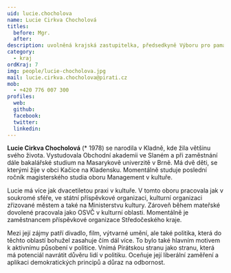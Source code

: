 ```yaml
---
uid: lucie.chocholova
name: Lucie Cirkva Chocholová
titles:
  before: Mgr.
  after: 
description: uvolněná krajská zastupitelka, předsedkyně Výboru pro památkovou péči, kulturu a cestovní ruch
category:
  - kraj
ordKraj: 7
img: people/lucie-chocholova.jpg
mail: lucie.cirkva.chocholova@pirati.cz
mob:
  - +420 776 007 300
profiles:
  web:
  github:
  facebook: 
  twitter:
  linkedin:
---
```


**Lucie Cirkva Chocholová** (* 1978) se narodila v Kladně, kde žila většinu svého života. Vystudovala Obchodní akademii ve Slaném a při zaměstnání dále bakalářské studium na Masarykově univerzitě v Brně. Má dvě děti, se kterými žije v obci Kačice na Kladensku. Momentálně studuje poslední ročník magisterského studia oboru Management v kultuře.

Lucie má více jak dvacetiletou praxi v kultuře. V tomto oboru pracovala jak v soukromé sféře, ve státní příspěvkové organizaci, kulturní organizaci zřizované městem a také na Ministerstvu kultury. Zároveň během mateřské dovolené pracovala jako OSVČ v kulturní oblasti. Momentálně je zaměstnancem příspěvkové organizace Středočeského kraje.

Mezi její zájmy patří divadlo, film, výtvarné umění, ale také politika, která do těchto oblastí bohužel zasahuje čím dál více. To bylo také hlavním motivem k aktivnímu působení v politice. Vnímá Pirátskou stranu jako stranu, která má potenciál navrátit důvěru lidí v politiku. Oceňuje její liberální zaměření a aplikaci demokratických principů a důraz na odbornost.

